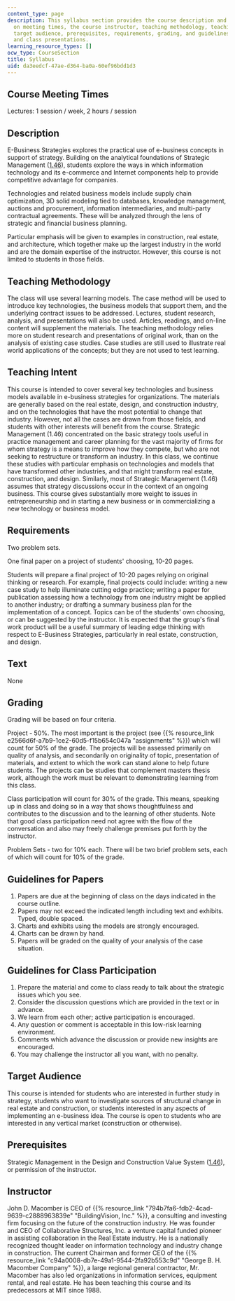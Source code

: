 ```yaml
---
content_type: page
description: This syllabus section provides the course description and information
  on meeting times, the course instructor, teaching methodology, teaching intent,
  target audience, prerequisites, requirements, grading, and guidelines for writing
  and class presentations.
learning_resource_types: []
ocw_type: CourseSection
title: Syllabus
uid: da3eedcf-47ae-d364-ba0a-60ef96bdd1d3
---
```


Course Meeting Times
--------------------

Lectures: 1 session / week, 2 hours / session

Description
-----------

E-Business Strategies explores the practical use of e-business concepts in support of strategy. Building on the analytical foundations of Strategic Management ([1.46](/courses/1-46-strategic-management-in-the-design-and-construction-value-chain-fall-2003)), students explore the ways in which information technology and its e-commerce and Internet components help to provide competitive advantage for companies.

Technologies and related business models include supply chain optimization, 3D solid modeling tied to databases, knowledge management, auctions and procurement, information intermediaries, and multi-party contractual agreements. These will be analyzed through the lens of strategic and financial business planning.

Particular emphasis will be given to examples in construction, real estate, and architecture, which together make up the largest industry in the world and are the domain expertise of the instructor. However, this course is not limited to students in those fields.

Teaching Methodology
--------------------

The class will use several learning models. The case method will be used to introduce key technologies, the business models that support them, and the underlying contract issues to be addressed. Lectures, student research, analysis, and presentations will also be used. Articles, readings, and on-line content will supplement the materials. The teaching methodology relies more on student research and presentations of original work, than on the analysis of existing case studies. Case studies are still used to illustrate real world applications of the concepts; but they are not used to test learning.

Teaching Intent
---------------

This course is intended to cover several key technologies and business models available in e-business strategies for organizations. The materials are generally based on the real estate, design, and construction industry, and on the technologies that have the most potential to change that industry. However, not all the cases are drawn from those fields, and students with other interests will benefit from the course. Strategic Management (1.46) concentrated on the basic strategy tools useful in practice management and career planning for the vast majority of firms for whom strategy is a means to improve how they compete, but who are not seeking to restructure or transform an industry. In this class, we continue these studies with particular emphasis on technologies and models that have transformed other industries, and that might transform real estate, construction, and design. Similarly, most of Strategic Management (1.46) assumes that strategy discussions occur in the context of an ongoing business. This course gives substantially more weight to issues in entrepreneurship and in starting a new business or in commercializing a new technology or business model.

Requirements
------------

Two problem sets.

One final paper on a project of students' choosing, 10-20 pages.

Students will prepare a final project of 10-20 pages relying on original thinking or research. For example, final projects could include: writing a new case study to help illuminate cutting edge practice; writing a paper for publication assessing how a technology from one industry might be applied to another industry; or drafting a summary business plan for the implementation of a concept. Topics can be of the students' own choosing, or can be suggested by the instructor. It is expected that the group's final work product will be a useful summary of leading edge thinking with respect to E-Business Strategies, particularly in real estate, construction, and design.

Text
----

None

Grading
-------

Grading will be based on four criteria.

Project - 50%. The most important is the project (see {{% resource_link e2566d6f-a7b9-1ce2-60d5-f15b654c047a "assignments" %}}) which will count for 50% of the grade. The projects will be assessed primarily on quality of analysis, and secondarily on originality of topic, presentation of materials, and extent to which the work can stand alone to help future students. The projects can be studies that complement masters thesis work, although the work must be relevant to demonstrating learning from this class.

Class participation will count for 30% of the grade. This means, speaking up in class and doing so in a way that shows thoughtfulness and contributes to the discussion and to the learning of other students. Note that good class participation need not agree with the flow of the conversation and also may freely challenge premises put forth by the instructor.

Problem Sets - two for 10% each. There will be two brief problem sets, each of which will count for 10% of the grade.

Guidelines for Papers
---------------------

1.  Papers are due at the beginning of class on the days indicated in the course outline.
2.  Papers may not exceed the indicated length including text and exhibits. Typed, double spaced.
3.  Charts and exhibits using the models are strongly encouraged.
4.  Charts can be drawn by hand.
5.  Papers will be graded on the quality of your analysis of the case situation.

Guidelines for Class Participation
----------------------------------

1.  Prepare the material and come to class ready to talk about the strategic issues which you see.
2.  Consider the discussion questions which are provided in the text or in advance.
3.  We learn from each other; active participation is encouraged.
4.  Any question or comment is acceptable in this low-risk learning environment.
5.  Comments which advance the discussion or provide new insights are encouraged.
6.  You may challenge the instructor all you want, with no penalty.

Target Audience
---------------

This course is intended for students who are interested in further study in strategy, students who want to investigate sources of structural change in real estate and construction, or students interested in any aspects of implementing an e-business idea. The course is open to students who are interested in any vertical market (construction or otherwise).

Prerequisites
-------------

Strategic Management in the Design and Construction Value System ([1.46](/courses/1-46-strategic-management-in-the-design-and-construction-value-chain-fall-2003)), or permission of the instructor.

Instructor
----------

John D. Macomber is CEO of {{% resource_link "794b7fa6-fdb2-4cad-9639-c2888963839e" "BuildingVision, Inc." %}}, a consulting and investing firm focusing on the future of the construction industry. He was founder and CEO of Collaborative Structures, Inc. a venture capital funded pioneer in assisting collaboration in the Real Estate industry. He is a nationally recognized thought leader on information technology and industry change in construction. The current Chairman and former CEO of the {{% resource_link "c94a0008-db7e-49a1-9544-2fa92b553c9d" "George B. H. Macomber Company" %}}, a large regional general contractor, Mr. Macomber has also led organizations in information services, equipment rental, and real estate. He has been teaching this course and its predecessors at MIT since 1988.